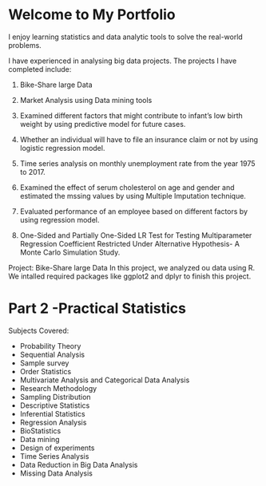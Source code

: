 # Welcome to My Portfolio

I enjoy learning statistics and data analytic tools to solve the real-world problems.

I have experienced in analysing big data projects. The projects I have completed include:
1. Bike-Share large Data
2. Market Analysis using Data mining tools 
3. Examined different factors that might contribute to infant’s low birth weight by using predictive model for future cases.

4. Whether an individual will have to file an insurance claim or not by using logistic regression model.

5. Time series analysis on monthly unemployment rate from the year 1975 to 2017.

6. Examined the effect of serum cholesterol on age and gender and estimated the mssing values by using Multiple Imputation technique.

7. Evaluated performance of an employee based on different factors by using regression model.

8. One-Sided and Partially One-Sided LR Test for Testing Multiparameter Regression Coefficient Restricted Under Alternative Hypothesis-
   A Monte Carlo Simulation Study.



Project: Bike-Share large Data
In this project, we analyzed ou data using R. We intalled required packages like ggplot2 and dplyr to finish 
this project.

# Part 2 -Practical Statistics 

Subjects Covered:
* Probability Theory
* Sequential Analysis
* Sample survey 
* Order Statistics
* Multivariate Analysis and Categorical Data Analysis
* Research Methodology
* Sampling Distribution 
* Descriptive Statistics
* Inferential Statistics
* Regression Analysis
* BioStatistics
* Data mining
* Design of experiments
* Time Series Analysis
* Data Reduction in Big Data Analysis
* Missing Data Analysis





